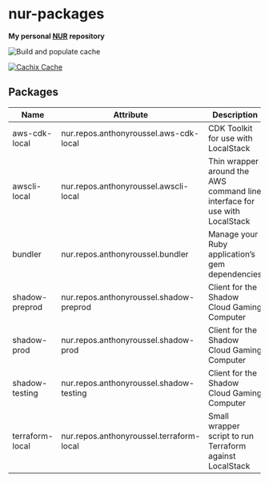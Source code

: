 # nur-packages

**My personal [NUR](https://github.com/nix-community/NUR) repository**

![Build and populate cache](https://github.com/anthonyroussel/nur-packages/workflows/Build%20and%20populate%20cache/badge.svg)

[![Cachix Cache](https://img.shields.io/badge/cachix-anthonyroussel-blue.svg)](https://anthonyroussel.cachix.org)

## Packages

| Name            | Attribute                                | Description                                                                |
|-----------------|------------------------------------------|----------------------------------------------------------------------------|
| aws-cdk-local   | nur.repos.anthonyroussel.aws-cdk-local   | CDK Toolkit for use with LocalStack                                        |
| awscli-local    | nur.repos.anthonyroussel.awscli-local    | Thin wrapper around the AWS command line interface for use with LocalStack |
| bundler         | nur.repos.anthonyroussel.bundler         | Manage your Ruby application’s gem dependencies                            |
| shadow-preprod  | nur.repos.anthonyroussel.shadow-preprod  | Client for the Shadow Cloud Gaming Computer                                |
| shadow-prod     | nur.repos.anthonyroussel.shadow-prod     | Client for the Shadow Cloud Gaming Computer                                |
| shadow-testing  | nur.repos.anthonyroussel.shadow-testing  | Client for the Shadow Cloud Gaming Computer                                |
| terraform-local | nur.repos.anthonyroussel.terraform-local | Small wrapper script to run Terraform against LocalStack                   |
